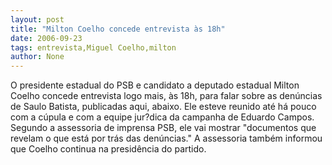```yaml
---
layout: post
title: "Milton Coelho concede entrevista às 18h"
date: 2006-09-23
tags: entrevista,Miguel Coelho,milton
author: None
---
```

O presidente estadual do PSB e candidato a deputado estadual Milton Coelho concede entrevista logo mais, às 18h, para falar sobre as denúncias de Saulo Batista, publicadas aqui, abaixo.
Ele esteve reunido até há pouco com a cúpula e com a equipe jur?dica da campanha de Eduardo Campos.
Segundo a assessoria de imprensa PSB, ele vai mostrar \"documentos que revelam o que está por trás das denúncias.\"
A assessoria também informou que Coelho continua na presidência do partido. 